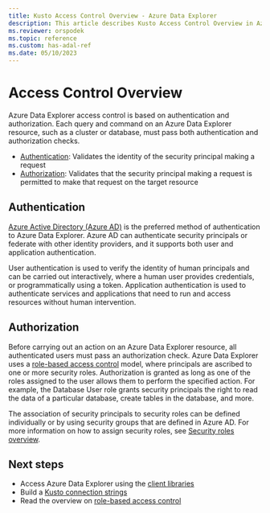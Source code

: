 ```yaml
---
title: Kusto Access Control Overview - Azure Data Explorer
description: This article describes Kusto Access Control Overview in Azure Data Explorer.
ms.reviewer: orspodek
ms.topic: reference
ms.custom: has-adal-ref
ms.date: 05/10/2023
---
```

# Access Control Overview

Azure Data Explorer access control is based on authentication and authorization. Each query and command on an Azure Data Explorer resource, such as a cluster or database, must pass both authentication and authorization checks.

* [Authentication](#authentication): Validates the identity of the security principal making a request
* [Authorization](#authorization): Validates that the security principal making a request is permitted to make that request on the target resource

## Authentication

[Azure Active Directory (Azure AD)](aad.md) is the preferred method of authentication to Azure Data Explorer. Azure AD can authenticate security principals or federate with other identity providers, and it supports both user and application authentication.

User authentication is used to verify the identity of human principals and can be carried out interactively, where a human user provides credentials, or programmatically using a token. Application authentication is used to authenticate services and applications that need to run and access resources without human intervention.

## Authorization

Before carrying out an action on an Azure Data Explorer resource, all authenticated users must pass an authorization check. Azure Data Explorer uses a [role-based access control](role-based-access-control.md) model, where principals are ascribed to one or more security roles. Authorization is granted as long as one of the roles assigned to the user allows them to perform the specified action. For example, the Database User role grants security principals the right to read the data of a particular database, create tables in the database, and more.

The association of security principals to security roles can be defined individually or by using security groups that are defined in Azure AD. For more information on how to assign security roles, see [Security roles overview](../management/security-roles.md).

## Next steps

* Access Azure Data Explorer using the [client libraries](../api/client-libraries.md)
* Build a [Kusto connection strings](../api/connection-strings/kusto.md)
* Read the overview on [role-based access control](role-based-access-control.md)
